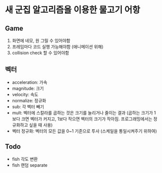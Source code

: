 # 새 군집 알고리즘을 이용한 물고기 어항


## Game
1. 화면에 네모, 원 그릴 수 있어야함
2. 프레임마다 코드 실행 가능해야함 (애니메이션 위해)
3. collision check 할 수 있어야함



## 벡터

- acceleration: 가속
- magnitude: 크기
- velocity: 속도
- normalize: 정규화
- sub: 각 벡터 빼기
- mult: 벡터에 스칼라를 곱하는 것은 크기를 늘리거나 줄이는 결과 (곱하는 크기가 1보다 크면 벡터가 커지고, 1보다 작으면 벡터의 크기가 작아짐. 프로그래밍에서는 정규화하고 싶을 때 사용)
- 벡터 정규화: 벡터의 모든 값을 0~1 기준으로 투사 (스케일을 통일시켜주기 위하여)


## Todo
- fish 각도 변환
- fish 랜덤 separate 
